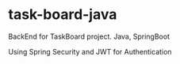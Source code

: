 # task-board-java
BackEnd for TaskBoard project.
Java, SpringBoot

Using Spring Security and JWT for Authentication
